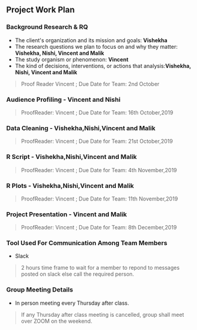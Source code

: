 
## Project Work Plan

### Background Research & RQ
* The client's organization and its mission and goals: **Vishekha**
* The research questions we plan to focus on and why they matter: **Vishekha, Nishi, Vincent and Malik** 
* The study organism or phenomenon: **Vincent**
* The kind of decisions, interventions, or actions that analysis:**Vishekha, Nishi, Vincent and Malik** 
> Proof Reader Vincent   ; Due Date for Team: 2nd October


### Audience Profiling - Vincent and Nishi 
> ProofReader: Vincent   ; Due Date for Team: 16th October,2019

### Data Cleaning - Vishekha,Nishi,Vincent and Malik
> ProofReader: Vincent   ; Due Date for Team: 21st October,2019

### R Script - Vishekha,Nishi,Vincent and Malik
> ProofReader: Vincent   ; Due Date for Team: 4th November,2019

### R Plots - Vishekha,Nishi,Vincent and Malik
> ProofReader: Vincent   ; Due Date for Team: 11th November,2019

### Project Presentation - Vincent and Malik 
> ProofReader: Vincent   ; Due Date for Team: 8th December,2019

### Tool Used For Communication Among Team Members
* Slack
> 2 hours time frame to wait for a member to repond to messages posted on slack else call the required person.

### Group Meeting Details
* In person meeting every Thursday after class.
>If any Thursday after class meeting is cancelled, group shall meet over ZOOM on the weekend.

